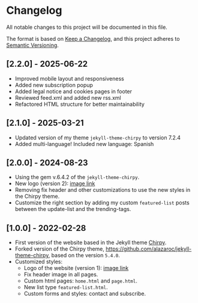 # Changelog

All notable changes to this project will be documented in this file.

The format is based on [Keep a Changelog](https://keepachangelog.com/en/1.0.0/),
and this project adheres to [Semantic Versioning](https://semver.org/spec/v2.0.0.html).

## [2.2.0] - 2025-06-22

- Improved mobile layout and responsiveness
- Added new subscription popup
- Added legal notice and cookies pages in footer
- Reviewed feed.xml and added new rss.xml
- Refactored HTML structure for better maintainability

## [2.1.0] - 2025-03-21

- Updated version of my theme `jekyll-theme-chirpy` to version 7.2.4
- Added multi-language! Included new language: Spanish

## [2.0.0] - 2024-08-23

- Using the gem v.6.4.2 of the `jekyll-theme-chirpy`.
- New logo (version 2): [image link](https://github.com/alazaroc/blog-web-code/blob/main/assets/img/favicons/logo_v2.png)
- Removing fix header and other customizations to use the new styles in the Chirpy theme.
- Customize the right section by adding my custom `featured-list` posts between the update-list and the trending-tags.

## [1.0.0] - 2022-02-28

- First version of the website based in the Jekyll theme [Chirpy](https://github.com/cotes2020/jekyll-theme-chirpy).
- Forked version of the Chirpy theme, https://github.com/alazaroc/jekyll-theme-chirpy, based on the version `5.4.0`.
- Customized styles:
  - Logo of the website (version 1): [image link](https://github.com/alazaroc/blog-web-code/blob/main/assets/img/favicons/logo_v1.png)
  - Fix header image in all pages.
  - Custom html pages: `home.html` and `page.html`.
  - New list type `featured-list.html`.
  - Custom forms and styles: contact and subscribe.

